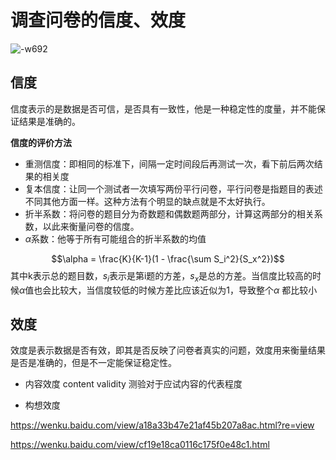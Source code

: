 # 调查问卷的信度、效度
![-w692](../../../Draft/media/16114082700740.jpg)


## 信度

信度表示的是数据是否可信，是否具有一致性，他是一种稳定性的度量，并不能保证结果是准确的。

**信度的评价方法**

* 重测信度：即相同的标准下，间隔一定时间段后再测试一次，看下前后两次结果的相关度
* 复本信度：让同一个测试者一次填写两份平行问卷，平行问卷是指题目的表述不同其他方面一样。这种方法有个明显的缺点就是不太好执行。
* 折半系数：将问卷的题目分为奇数题和偶数题两部分，计算这两部分的相关系数，以此来衡量问卷的信度。
* $\alpha$系数：他等于所有可能组合的折半系数的均值

$$\alpha = \frac{K}{K-1}(1 - \frac{\sum S_i^2}{S_x^2})$$
其中k表示总的题目数，$s_i$表示是第i题的方差，$s_x$是总的方差。当信度比较高的时候$\alpha$值也会比较大，当信度较低的时候方差比应该近似为1，导致整个$\alpha$ 都比较小

## 效度
效度是表示数据是否有效，即其是否反映了问卷者真实的问题，效度用来衡量结果是否是准确的，但是不一定能保证稳定性。

* 内容效度 content validity
测验对于应试内容的代表程度

* 构想效度 




https://wenku.baidu.com/view/a18a33b47e21af45b207a8ac.html?re=view

https://wenku.baidu.com/view/cf19e18ca0116c175f0e48c1.html


